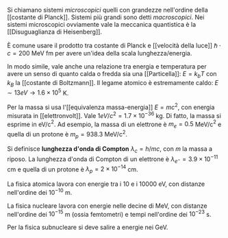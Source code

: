Si chiamano sistemi *microscopici* quelli con grandezze nell'ordine della [[costante di Planck]]. Sistemi più grandi sono detti *macroscopici*. Nei sistemi microscopici ovviamente vale la meccanica quantistica è la [[Disuguaglianza di Heisenberg]].

È comune usare il prodotto tra costante di Planck e [[velocità della luce]] $\hbar\cdot c=200$ MeV fm per avere un'idea della scala lunghezza/energia.

In modo simile, vale anche una relazione tra energia e temperatura per avere un senso di quanto calda o fredda sia una [[Particella]]: $E=k_{b}T$ con $k_{B}$ la [[costante di Boltzmann]]. Il legame atomico è estremamente caldo: $E\sim13eV \rightarrow 1.6\times10^{5}$ K.

Per la massa si usa l'[[equivalenza massa-energia]] $E=mc^{2}$, con energia misurata in [[elettronvolt]]. Vale $1eV/c^{2}=1.7\times10^{-36}$ kg. Di fatto, la massa si esprime in eV/c$^{2}$. Ad esempio, la massa di un elettrone è $m_{e}=0.5$ MeV/c$^{2}$ e quella di un protone è $m_{p}=938.3$ MeV/c$^{2}$.

Si definisce **lunghezza d'onda di Compton** $\lambda_{c}=h/mc$, con $m$ la massa a riposo. La lunghezza d'onda di Compton di un elettrone è $\lambda_{e^{-}}=3.9\times10^{-11}$ cm e quella di un protone è $\lambda_{p}=2\times10^{-14}$ cm.

La fisica atomica lavora con energie tra i 10 e i 10000 eV, con distanze nell'ordine dei $10^{-10}$ m.

La fisica nucleare lavora con energie nelle decine di MeV, con distanze nell'ordine dei $10^{-15}$ m (ossia femtometri) e tempi nell'ordine dei $10^{-23}$ s.

Per la fisica subnucleare si deve salire a energie nei GeV.